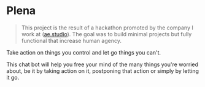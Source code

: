 # Plena

> This project is the result of a hackathon promoted by the company I work at ([ae.studio](ae.studio)). The goal was to build minimal projects but fully functional that increase human agency.

Take action on things you control and let go things you can't.

This chat bot will help you free your mind of the many things you're worried about, be it by taking action on it, postponing that action or simply by letting it go.

